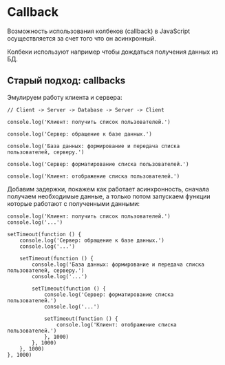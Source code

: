 # Callback
Возможность использования колбеков (callback) в JavaScript осуществляется за счет того что он асинхронный.

Колбеки используют например чтобы дождаться получения данных из БД.

## Старый подход: callbacks
Эмулируем работу клиента и сервера:
    
    // Client -> Server -> Database -> Server -> Client

    console.log('Клиент: получить список пользователей.')

    console.log('Сервер: обращение к базе данных.')

    console.log('База данных: формирование и передача списка пользователей, серверу.')

    console.log('Сервер: форматирование списка пользователей.')

    console.log('Клиент: отображение списка пользователей.')

Добавим задержки, покажем как работает асинхронность, сначала получаем необходимые данные, а только потом запускаем функции которые работают с полученными данными:

    console.log('Клиент: получить список пользователей.')
    console.log('...')

    setTimeout(function () {
        console.log('Сервер: обращение к базе данных.')
        console.log('...')

        setTimeout(function () {
            console.log('База данных: формирование и передача списка пользователей, серверу.')
            console.log('...')

            setTimeout(function () {
                console.log('Сервер: форматирование списка пользователей.')
                console.log('...')

                setTimeout(function () {
                    console.log('Клиент: отображение списка пользователей.')
                }, 1000)
            }, 1000)
        }, 1000)
    }, 1000)
